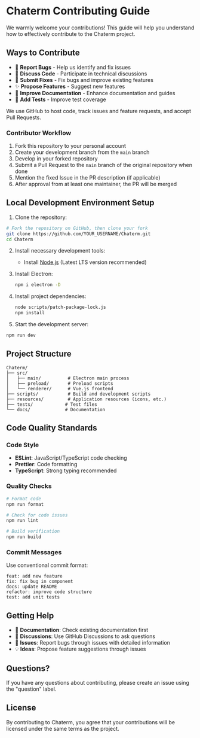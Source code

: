 # Chaterm Contributing Guide

We warmly welcome your contributions! This guide will help you understand how to effectively contribute to the Chaterm project.

## Ways to Contribute

- 🐛 **Report Bugs** - Help us identify and fix issues
- 💬 **Discuss Code** - Participate in technical discussions
- 🔧 **Submit Fixes** - Fix bugs and improve existing features
- ✨ **Propose Features** - Suggest new features
- 📖 **Improve Documentation** - Enhance documentation and guides
- 🧪 **Add Tests** - Improve test coverage

We use GitHub to host code, track issues and feature requests, and accept Pull Requests.

### Contributor Workflow

1. Fork this repository to your personal account
2. Create your development branch from the `main` branch
3. Develop in your forked repository
4. Submit a Pull Request to the `main` branch of the original repository when done
5. Mention the fixed Issue in the PR description (if applicable)
6. After approval from at least one maintainer, the PR will be merged

## Local Development Environment Setup

1. Clone the repository:

```bash
# Fork the repository on GitHub, then clone your fork
git clone https://github.com/YOUR_USERNAME/Chaterm.git
cd Chaterm
```

2. Install necessary development tools:
   - Install [Node.js](https://nodejs.org/) (Latest LTS version recommended)

3. Install Electron:

   ```bash
   npm i electron -D
   ```

4. Install project dependencies:

   ```bash
   node scripts/patch-package-lock.js
   npm install
   ```

5. Start the development server:

```bash
npm run dev
```

## Project Structure

```
Chaterm/
├── src/
│   ├── main/          # Electron main process
│   ├── preload/       # Preload scripts
│   └── renderer/      # Vue.js frontend
├── scripts/           # Build and development scripts
├── resources/         # Application resources (icons, etc.)
├── tests/            # Test files
└── docs/             # Documentation
```

## Code Quality Standards

### Code Style

- **ESLint**: JavaScript/TypeScript code checking
- **Prettier**: Code formatting
- **TypeScript**: Strong typing recommended

### Quality Checks

```bash
# Format code
npm run format

# Check for code issues
npm run lint

# Build verification
npm run build
```

### Commit Messages

Use conventional commit format:

```
feat: add new feature
fix: fix bug in component
docs: update README
refactor: improve code structure
test: add unit tests
```

## Getting Help

- 📝 **Documentation**: Check existing documentation first
- 💬 **Discussions**: Use GitHub Discussions to ask questions
- 🐛 **Issues**: Report bugs through issues with detailed information
- 💡 **Ideas**: Propose feature suggestions through issues

## Questions?

If you have any questions about contributing, please create an issue using the "question" label.

## License

By contributing to Chaterm, you agree that your contributions will be licensed under the same terms as the project.

